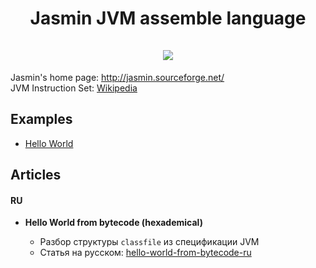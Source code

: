 <h1 align=center>Jasmin JVM assemble language
<br/><br/><img src="http://jasmin.sourceforge.net/jasmin_icon.jpg" /></h1>

Jasmin's home page: http://jasmin.sourceforge.net/ <br/>
JVM Instruction Set: [Wikipedia](https://en.wikipedia.org/wiki/Java_bytecode_instruction_listings)

## Examples
* [Hello World](hello-world)



## Articles

#### RU

* **Hello World from bytecode (hexademical)**

  * Разбор структуры `classfile` из спецификации JVM
  * Статья на русском: [hello-world-from-bytecode-ru](articles/ru/jvm/classfile/hello-world-from-bytecode-ru.md)

  

